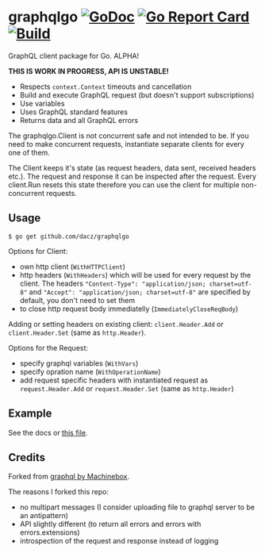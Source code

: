 # graphqlgo [![GoDoc](https://godoc.org/github.com/dacz/graphqlgo?status.png)](https://godoc.org/github.com/dacz/graphqlgo) [![Go Report Card](https://goreportcard.com/badge/github.com/dacz/graphqlgo)](https://goreportcard.com/report/github.com/dacz/graphqlgo) [![Build](https://travis-ci.org/dacz/graphqlgo.svg?branch=master)](https://travis-ci.org/dacz/graphqlgo)

GraphQL client package for Go. ALPHA!

**THIS IS WORK IN PROGRESS, API IS UNSTABLE!**

- Respects `context.Context` timeouts and cancellation
- Build and execute GraphQL request (but doesn't support subscriptions)
- Use variables
- Uses GraphQL standard features
- Returns data and all GraphQL errors

The graphqlgo.Client is not concurrent safe and not intended to be. If you need to make concurrent requests, instantiate separate clients for every one of them.

The Client keeps it's state (as request headers, data sent, received headers etc.). The request and response it can be inspected after the request. Every client.Run resets this state therefore you can use the client for multiple non-concurrent requests.

## Usage

```
$ go get github.com/dacz/graphqlgo
```

Options for Client:

- own http client (`WithHTTPClient`)
- http headers (`WithHeaders`) which will be used for every request by the client. The headers `"Content-Type": "application/json; charset=utf-8"` and `"Accept": "application/json; charset=utf-8"` are specified by default, you don't need to set them
- to close http request body immediatelly (`ImmediatelyCloseReqBody`)

Adding or setting headers on existing client: `client.Header.Add` or `client.Header.Set` (same as `http.Header`).

Options for the Request:

- specify graphql variables (`WithVars`)
- specify opration name (`WithOperationName`)
- add request specific headers with instantiated request as `request.Header.Add` or `request.Header.Set` (same as `http.Header`)

## Example

See the docs or [this file](./example_test.go).

## Credits

Forked from [graphql by Machinebox](https://github.com/machinebox/graphql).

The reasons I forked this repo:

- no multipart messages (I consider uploading file to graphql server to be an antipattern)
- API slightly different (to return all errors and errors with errors.extensions)
- introspection of the request and response instead of logging
